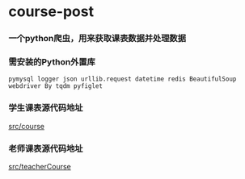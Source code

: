 course-post
========
### 一个python爬虫，用来获取课表数据并处理数据
### 需安装的Python外置库
```shell
pymysql logger json urllib.request datetime redis BeautifulSoup webdriver By tqdm pyfiglet
```
### 学生课表源代码地址
<a href='https://github.com/CourseTool/course-post/tree/main/src/course'>src/course</a>
### 老师课表源代码地址
<a href='https://github.com/CourseTool/course-post/tree/main/src/teacherCourse'>src/teacherCourse</a>
